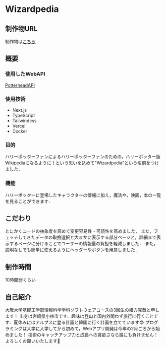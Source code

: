 # Wizardpedia

## 制作物URL
制作物は[こちら](https://wizardpedia.vercel.app/)

## 概要
### 使用したWebAPI
[PotterheadAPI](https://potterhead-api.vercel.app/)
### 使用技術
- Next.js
- TypeScript
- Tailwindcss
- Vercel
- Docker
### 目的
ハリーポッターファンによるハリーポッターファンのための，ハリーポッター版Wikipediaになるように！という思いを込めて"Wizardpedia"という名前をつけました．
### 機能
ハリーポッターに登場したキャラクターの情報に加え，魔法や，映画，本の一覧を見ることができます．

## こだわり
とにかくコードの抽象度を高めて変更容易性・可読性を高めました．
また，フェッチしてきたデータの取捨選択と大まかに表示する部分ページと，詳細まで表示するページに分けることでユーザーの情報量の負担を軽減しました．
また，説明なしでも簡単に使えるようにヘッダーやボタンを用意しました．

## 制作時間

10時間弱くらい

## 自己紹介

大阪大学基礎工学部情報科学学科ソフトウェアコースの3回生の緒方克哉と申します！
出身は宮崎県小林市です．趣味は登山と国内外問わず旅行に行くことです．夏休みにはアルプスに登る計画と韓国に行く計画を立てています😎
プログラミングは大学に入学してから初めて，Webアプリ開発は今年の2月ごろから始めました！
技術のキャッチアップ力と成長への貪欲さなら誰にも負けません！よろしくお願いいたします🙇

